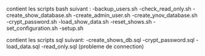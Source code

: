 contient les scripts bash suivant :
	-backup_users.sh
	-check_read_only.sh
	-create_show_database.sh
	-create_admin_user.sh
	-create_ynov_database.sh
	-crypt_password.sh
	-load_show_data.sh
	-reset_shows.sh
	-set_configuration.sh
	-setup.sh

contient les scripts sql suivant:
	-create_shows_db.sql
	-crypt_password.sql
	-load_data.sql
	-read_only.sql (probleme de connection)
	
